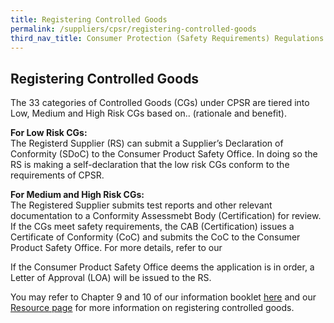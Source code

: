 ```yaml
---
title: Registering Controlled Goods
permalink: /suppliers/cpsr/registering-controlled-goods
third_nav_title: Consumer Protection (Safety Requirements) Regulations (CPSR)
---
```

## Registering Controlled Goods
The 33 categories of Controlled Goods (CGs) under CPSR are tiered into Low, Medium and High Risk CGs based on.. (rationale and benefit). 

**For Low Risk CGs:**<br>
The Registerd Supplier (RS) can submit a Supplier’s Declaration of Conformity (SDoC) to the Consumer Product Safety Office. In doing so the RS is making a self-declaration that the low risk CGs conform to the requirements of CPSR. 

**For Medium and High Risk CGs:**<br>
The Registered Supplier submits test reports and other relevant documentation to a Conformity Assessmebt Body (Certification) for review. If the CGs meet safety requirements, the CAB (Certification) issues a Certificate of Conformity (CoC) and submits the CoC to the Consumer Product Safety Office. For more details, refer to our

If the Consumer Product Safety Office deems the application is in order, a Letter of Approval (LOA) will be issued to the RS.

You may refer to Chapter 9 and 10 of our information booklet [here](/images/cpsr-resources/cps-infobooklet.pdf) and our [Resource page](/suppliers/cpsr/resources-and-faq) for more information on registering controlled goods. 
